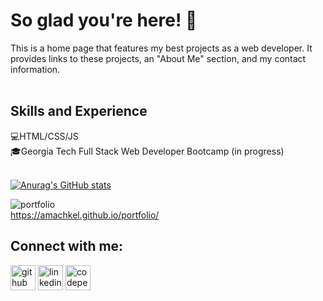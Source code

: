 # So glad you're here! 👋

This is a home page that features my best projects as a web developer. It provides links to these projects, an "About Me" section, and my contact information. 
<br><br>

## Skills and Experience

💻HTML/CSS/JS<br>
🎓Georgia Tech Full Stack Web Developer Bootcamp (in progress)
<br><br>

[![Anurag's GitHub stats](https://github-readme-stats.vercel.app/api?username=amachkel)](https://github.com/anuraghazra/github-readme-stats)
<br>

![portfolio](https://user-images.githubusercontent.com/84882398/148471354-51786796-e3f1-460d-bead-66b092e0234d.png)
<br>
https://amachkel.github.io/portfolio/

## Connect with me:

[<img src='https://cdn.jsdelivr.net/npm/simple-icons@3.0.1/icons/github.svg' alt='github' height='40'>](https://github.com/amachkel)  [<img src='https://cdn.jsdelivr.net/npm/simple-icons@3.0.1/icons/linkedin.svg' alt='linkedin' height='40'>](https://www.linkedin.com/in/alex-harkins/)  [<img src='https://cdn.jsdelivr.net/npm/simple-icons@3.0.1/icons/codepen.svg' alt='codepen' height='40'>](https://codepen.io/amachkel)  


